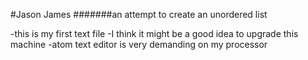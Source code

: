 #Jason James
#######an attempt to create an unordered list

-this is my first text file
-I think it might be a good idea to upgrade this machine
-atom text editor is very demanding on my processor
